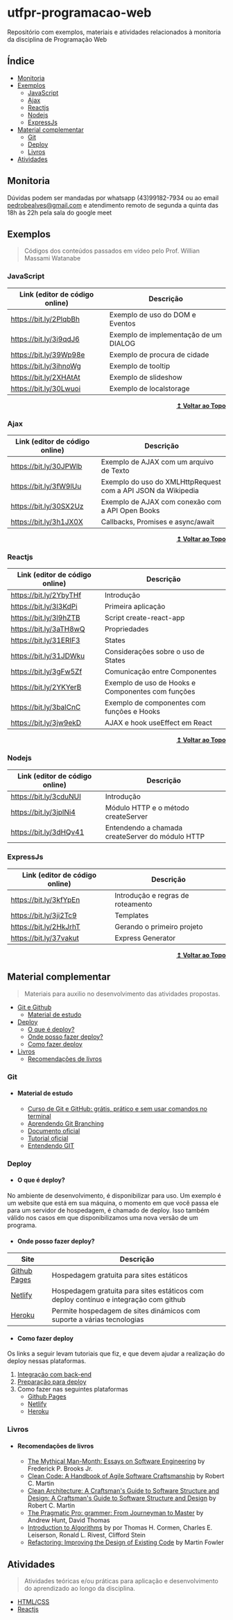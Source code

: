 # utfpr-programacao-web <!-- omit in toc -->

Repositório com exemplos, materiais e atividades relacionados à monitoria da disciplina de Programação Web

## Índice <!-- omit in toc -->

- [Monitoria](#monitoria)
- [Exemplos](#exemplos)
  - [JavaScript](#javascript)
  - [Ajax](#ajax)
  - [Reactjs](#reactjs)
  - [Nodejs](#nodejs)
  - [ExpressJs](#expressjs)
- [Material complementar](#material-complementar)
  - [Git](#git)
  - [Deploy](#deploy)
  - [Livros](#livros)
- [Atividades](#atividades)

## Monitoria

Dúvidas podem ser mandadas por whatsapp (43)99182-7934 ou ao email pedrobealves@gmail.com
e atendimento remoto de segunda a quinta das 18h às 22h pela sala do google meet

## Exemplos

>Códigos dos conteúdos passados em vídeo pelo Prof. Willian Massami Watanabe

### JavaScript

| Link (editor de código online) | Descrição                             |
| ------------------------------ | ------------------------------------- |
| https://bit.ly/2PlqbBh         | Exemplo de uso do DOM e Eventos       |
| https://bit.ly/3i9qdJ6         | Exemplo de implementação de um DIALOG |
| https://bit.ly/39Wp98e         | Exemplo de procura de cidade          |
| https://bit.ly/3ihnoWg         | Exemplo de tooltip                    |
| https://bit.ly/2XHAtAt         | Exemplo de slideshow                  |
| https://bit.ly/30Lwuoi         | Exemplo de localstorage               |

<div align="right">
    <b><a href="#índice">↥ Voltar ao Topo</a></b>
</div>

### Ajax

| Link (editor de código online) | Descrição                                                    |
| ------------------------------ | ------------------------------------------------------------ |
| https://bit.ly/30JPWlb         | Exemplo de AJAX com um arquivo de Texto                      |
| https://bit.ly/3fW9lUu         | Exemplo do uso do XMLHttpRequest com a API JSON da Wikipedia |
| https://bit.ly/30SX2Uz         | Exemplo de AJAX com conexão com a API Open Books             |
| https://bit.ly/3h1JX0X         | Callbacks, Promises e async/await                            |

<div align="right">
    <b><a href="#índice">↥ Voltar ao Topo</a></b>
</div>

### Reactjs

| Link (editor de código online) | Descrição                                         |
| ------------------------------ | ------------------------------------------------- |
| https://bit.ly/2YbyTHf         | Introdução                                        |
| https://bit.ly/3l3KdPi         | Primeira aplicação                                |
| https://bit.ly/3l9hZTB         | Script create-react-app                           |
| https://bit.ly/3aTH8wQ         | Propriedades                                      |
| https://bit.ly/31ERIF3         | States                                            |
| https://bit.ly/31JDWku         | Considerações sobre o uso de States               |
| https://bit.ly/3gFw5Zf         | Comunicação entre Componentes                     |
| https://bit.ly/2YKYerB         | Exemplo de uso de Hooks e Componentes com funções |
| https://bit.ly/3balCnC         | Exemplo de componentes com funções e Hooks        |
| https://bit.ly/3jw9ekD         | AJAX e hook useEffect em React                    |

<div align="right">
    <b><a href="#índice">↥ Voltar ao Topo</a></b>
</div>

### Nodejs

| Link (editor de código online) | Descrição                                        |
| ------------------------------ | ------------------------------------------------ |
| https://bit.ly/3cduNUI         | Introdução                                       |
| https://bit.ly/3jplNi4         | Módulo HTTP e o método createServer              |
| https://bit.ly/3dHQv41         | Entendendo a chamada createServer do módulo HTTP |

### ExpressJs

| Link (editor de código online) | Descrição                         |
| ------------------------------ | --------------------------------- |
| https://bit.ly/3kfYpEn         | Introdução e regras de roteamento |
| https://bit.ly/3ji2Tc9         | Templates                         |
| https://bit.ly/2HkJrhT         | Gerando o primeiro projeto        |
| https://bit.ly/37vakut         | Express Generator                 |

<div align="right">
    <b><a href="#índice">↥ Voltar ao Topo</a></b>
</div>

## Material complementar

>Materiais para auxilio no desenvolvimento das atividades propostas.

- [Git e Github](#git)
  - [Material de estudo](#material-de-estudo)
- [Deploy](#deploy)
  - [O que é deploy?](#o-que-é-deploy)
  - [Onde posso fazer deploy?](#onde-posso-fazer-deploy)
  - [Como fazer deploy](#como-fazer-deploy)
- [Livros](#livros)
  - [Recomendações de livros](#recomendações-de-livros)

### Git

* #### Material de estudo
  * [Curso de Git e GitHub: grátis, prático e sem usar comandos no terminal](https://www.youtube.com/playlist?list=PLHz_AreHm4dm7ZULPAmadvNhH6vk9oNZA)
  * [Aprendendo Git Branching](https://learngitbranching.js.org/?locale=pt_BR)
  * [Documento oficial](https://git-scm.com/book/pt-br/v2)
  * [Tutorial oficial](https://try.github.io/)
  * [Entendendo GIT](https://www.youtube.com/watch?v=6Czd1Yetaac)

### Deploy

* #### O que é deploy?

No ambiente de desenvolvimento, é disponibilizar para uso. Um exemplo é um website que está em sua máquina, o momento em que você passa ele para um servidor de hospedagem, é chamado de deploy. Isso também válido nos casos em que disponibilizamos uma nova versão de um programa.

* #### Onde posso fazer deploy?

| Site                                      | Descrição                                                                            |
| ----------------------------------------- | ------------------------------------------------------------------------------------ |
| [Github Pages](https://pages.github.com/) | Hospedagem gratuita para sites estáticos                                             |
| [Netlify](https://www.netlify.com/)       | Hospedagem gratuita para sites estáticos com deploy contínuo e integração com github |
| [Heroku](https://www.heroku.com/)         | Permite hospedagem de sites dinámicos com suporte a várias tecnologias               |

* #### Como fazer deploy

Os links a seguir levam tutoriais que fiz, e que devem ajudar a realização do deploy nessas plataformas.

  1. [Integração com back-end](docs/integração-com-backend.md) 
  2. [Preparação para deploy](docs/preparação-deploy.md) 
  3. Como fazer nas seguintes plataformas
     * [Github Pages](docs/como-fazer-deploy-github-pages.md)   
     * [Netlify](docs/como-fazer-deploy-netlify.md)
     * [Heroku](docs/como-fazer-deploy-heroku.md)

### Livros

* #### Recomendações de livros
  * [The Mythical Man-Month: Essays on Software Engineering](https://www.amazon.com/Mythical-Man-Month-Software-Engineering-Anniversary/dp/0201835959) by Frederick P. Brooks Jr.
  * [Clean Code: A Handbook of Agile Software Craftsmanship](https://www.amazon.com/Clean-Code-Handbook-Software-Craftsmanship/dp/0132350882/) by Robert C. Martin 
  * [Clean Architecture: A Craftsman's Guide to Software Structure and Design: A Craftsman's Guide to Software Structure and Design](https://www.amazon.com/Clean-Architecture-Craftsmans-Software-Structure/dp/0134494164/) by Robert C. Martin
  * [The Pragmatic Pro: grammer: From Journeyman to Master](https://www.amazon.com/Pragmatic-Programmer-Journeyman-Master/dp/020161622X/) by Andrew Hunt, David Thomas
  * [Introduction to Algorithms](https://www.amazon.com.br/Introduction-Algorithms-English-Thomas-Cormen-ebook/dp/B08FH8N996/) by por Thomas H. Cormen, Charles E. Leiserson, Ronald L. Rivest, Clifford Stein
  * [Refactoring: Improving the Design of Existing Code](https://www.amazon.com/Refactoring-Improving-Existing-Addison-Wesley-Signature/dp/0134757599/) by Martin Fowler

##  Atividades
> Atividades teóricas e/ou práticas para aplicação e desenvolvimento do aprendizado ao longo da disciplina.

* [HTML/CSS](./docs/html-css-atv.md)
* [Reactjs](./docs/react-atv.md)
